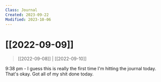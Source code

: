 ```yaml
---
Class: Journal
Created: 2023-09-22
Modified: 2023-10-06
---
```


# [[2022-09-09]]

> [[2022-09-08]] | [[2022-09-10]]

9:38 pm - I guess this is really the first time I'm hitting the journal today. That's okay. Got all of my shit done today.
